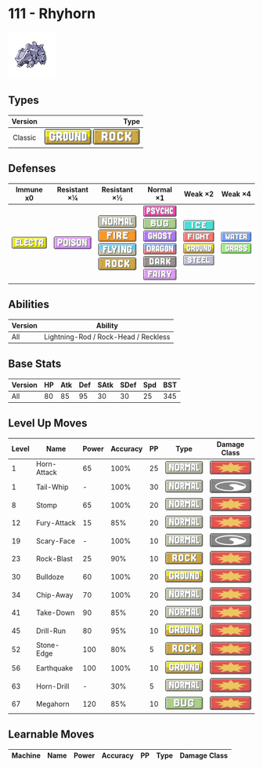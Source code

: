 # 111 - Rhyhorn

![rhyhorn](../img/pokemon/111.png)

## Types

| Version | Type                                                              |
| :-----: | ----------------------------------------------------------------: |
| Classic | ![ground](../img/types/ground.png) ![rock](../img/types/rock.png) |

## Defenses

| Immune x0                              | Resistant ×¼                       | Resistant ×½                                                                                                                                    | Normal ×1                                                                                                                                                                                                                 | Weak ×2                                                                                                                                             | Weak ×4                                                               |
| -------------------------------------- | ---------------------------------- | ----------------------------------------------------------------------------------------------------------------------------------------------- | ------------------------------------------------------------------------------------------------------------------------------------------------------------------------------------------------------------------------- | --------------------------------------------------------------------------------------------------------------------------------------------------- | --------------------------------------------------------------------- |
| ![electric](../img/types/electric.png) | ![poison](../img/types/poison.png) | ![normal](../img/types/normal.png)<br/>![fire](../img/types/fire.png)<br/>![flying](../img/types/flying.png)<br/>![rock](../img/types/rock.png) | ![psychic](../img/types/psychic.png)<br/>![bug](../img/types/bug.png)<br/>![ghost](../img/types/ghost.png)<br/>![dragon](../img/types/dragon.png)<br/>![dark](../img/types/dark.png)<br/>![fairy](../img/types/fairy.png) | ![ice](../img/types/ice.png)<br/>![fighting](../img/types/fighting.png)<br/>![ground](../img/types/ground.png)<br/>![steel](../img/types/steel.png) | ![water](../img/types/water.png)<br/>![grass](../img/types/grass.png) |

## Abilities

| Version | Ability                              |
| ------- | ------------------------------------ |
| All     | Lightning-Rod / Rock-Head / Reckless |

## Base Stats

| Version | HP | Atk | Def | SAtk | SDef | Spd | BST |
| ------- | -- | --- | --- | ---- | ---- | --- | --- |
| All     | 80 | 85  | 95  | 30   | 30   | 25  | 345 |

## Level Up Moves

| Level | Name        | Power | Accuracy | PP | Type                               | Damage Class                           |
| ----- | ----------- | ----- | -------- | -- | ---------------------------------- | -------------------------------------- |
| 1     | Horn-Attack | 65    | 100%     | 25 | ![normal](../img/types/normal.png) | ![physical](../img/types/physical.png) |
| 1     | Tail-Whip   | -     | 100%     | 30 | ![normal](../img/types/normal.png) | ![status](../img/types/status.png)     |
| 8     | Stomp       | 65    | 100%     | 20 | ![normal](../img/types/normal.png) | ![physical](../img/types/physical.png) |
| 12    | Fury-Attack | 15    | 85%      | 20 | ![normal](../img/types/normal.png) | ![physical](../img/types/physical.png) |
| 19    | Scary-Face  | -     | 100%     | 10 | ![normal](../img/types/normal.png) | ![status](../img/types/status.png)     |
| 23    | Rock-Blast  | 25    | 90%      | 10 | ![rock](../img/types/rock.png)     | ![physical](../img/types/physical.png) |
| 30    | Bulldoze    | 60    | 100%     | 20 | ![ground](../img/types/ground.png) | ![physical](../img/types/physical.png) |
| 34    | Chip-Away   | 70    | 100%     | 20 | ![normal](../img/types/normal.png) | ![physical](../img/types/physical.png) |
| 41    | Take-Down   | 90    | 85%      | 20 | ![normal](../img/types/normal.png) | ![physical](../img/types/physical.png) |
| 45    | Drill-Run   | 80    | 95%      | 10 | ![ground](../img/types/ground.png) | ![physical](../img/types/physical.png) |
| 52    | Stone-Edge  | 100   | 80%      | 5  | ![rock](../img/types/rock.png)     | ![physical](../img/types/physical.png) |
| 56    | Earthquake  | 100   | 100%     | 10 | ![ground](../img/types/ground.png) | ![physical](../img/types/physical.png) |
| 63    | Horn-Drill  | -     | 30%      | 5  | ![normal](../img/types/normal.png) | ![physical](../img/types/physical.png) |
| 67    | Megahorn    | 120   | 85%      | 10 | ![bug](../img/types/bug.png)       | ![physical](../img/types/physical.png) |

## Learnable Moves

| Machine | Name | Power | Accuracy | PP | Type | Damage Class |
| ------- | ---- | ----- | -------- | -- | ---- | ------------ |